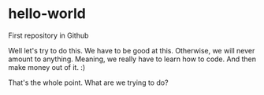# hello-world
First repository in Github

Well let's try to do this.
We have to be good at this.
Otherwise, we will never amount to anything.
Meaning, we really have to learn how to code.
And then make money out of it.
:)

That's the whole point. What are we trying to do?
